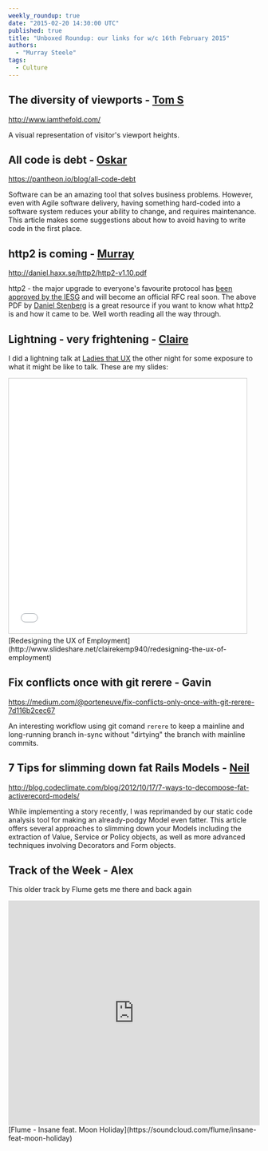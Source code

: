 ```yaml
---
weekly_roundup: true
date: "2015-02-20 14:30:00 UTC"
published: true
title: "Unboxed Roundup: our links for w/c 16th February 2015"
authors:
  - "Murray Steele"
tags:
  - Culture
---
```


## The diversity of viewports - [Tom S](/people#tom-sabin)

http://www.iamthefold.com/

A visual representation of visitor's viewport heights.

## All code is debt - [Oskar](/people)

https://pantheon.io/blog/all-code-debt

Software can be an amazing tool that solves business problems. However, even with Agile software delivery, having something hard-coded into a software system reduces your ability to change, and requires maintenance. This article makes some suggestions about how to avoid having to write code in the first place.

## http2 is coming - [Murray](/people#murray-steele)

http://daniel.haxx.se/http2/http2-v1.10.pdf

http2 - the major upgrade to everyone's favourite protocol has [been approved by the IESG](https://www.mnot.net/blog/2015/02/18/http2) and will become an official RFC real soon.  The above PDF by [Daniel Stenberg](http://daniel.haxx.se/) is a great resource if you want to know what http2 is and how it came to be.  Well worth reading all the way through.

## Lightning - very frightening - [Claire](/people#claire-kemp)

I did a lightning talk at [Ladies that UX](http://www.ladiesthatux.com/) the other night for some exposure to what it might be like to talk. These are my slides:

<iframe src="//www.slideshare.net/slideshow/embed_code/44883115" width="477" height="510" frameborder="0" marginwidth="0" marginheight="0" scrolling="no" style="border:1px solid #CCC; border-width:1px; margin-bottom:5px; max-width: 100%;" allowfullscreen></iframe>
[Redesigning the UX of Employment](http://www.slideshare.net/clairekemp940/redesigning-the-ux-of-employment)

## Fix conflicts once with git rerere - Gavin

https://medium.com/@porteneuve/fix-conflicts-only-once-with-git-rerere-7d116b2cec67

An interesting workflow using git comand `rerere` to keep a mainline and long-running branch in-sync without "dirtying" the branch with mainline commits.

## 7 Tips for slimming down fat Rails Models - [Neil](/people#neil-van-beinum)

http://blog.codeclimate.com/blog/2012/10/17/7-ways-to-decompose-fat-activerecord-models/

While implementing a story recently, I was reprimanded by our static code analysis tool for making an already-podgy Model even fatter. This article offers several approaches to slimming down your Models including the extraction of Value, Service or Policy objects, as well as more advanced techniques involving Decorators and Form objects.

## Track of the Week - Alex

This older track by Flume gets me there and back again

<iframe width="100%" height="450" scrolling="no" frameborder="no" src="https://w.soundcloud.com/player/?url=https%3A//api.soundcloud.com/tracks/66816170&amp;auto_play=false&amp;hide_related=false&amp;show_comments=true&amp;show_user=true&amp;show_reposts=false&amp;visual=true"></iframe>
[Flume - Insane feat. Moon Holiday](https://soundcloud.com/flume/insane-feat-moon-holiday)

